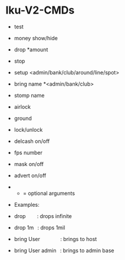 # Iku-V2-CMDs

- test
- money show/hide
- drop *amount
- stop
- setup <admin/bank/club/around/line/spot>
- bring name *<admin/bank/club>
- stomp name
- airlock
- ground
- lock/unlock
- delcash on/off
- fps number
- mask on/off
- advert on/off

- * = optional arguments
- Examples:
- drop⠀⠀⠀: drops infinite
- drop 1m⠀: drops 1mil

- bring User ⠀⠀⠀⠀⠀: brings to host
- bring User admin⠀: brings to admin base
